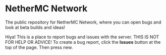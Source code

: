 # NetherMC Network
The public repository for NetherMC Network, where you can open bugs and look at beta builds and ideas!


Hiya! This is a place to report bugs and issues with the server. THIS IS NOT FOR HELP OR ADVICE! 
To create a bug report, click the **Issues** button at the top of the page. Then press new.
